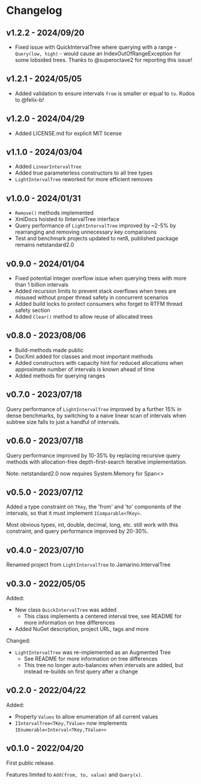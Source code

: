 # Changelog

## v1.2.2 - 2024/09/20

* Fixed issue with QuickIntervalTree where querying with a range - `Query(low, high)` - would cause an IndexOutOfRangeException for some lobsided trees. Thanks to @superoctave2 for reporting this issue!

## v1.2.1 - 2024/05/05

* Added validation to ensure intervals `from` is smaller or equal to `to`. Kudos to @felix-b!

## v1.2.0 - 2024/04/29

* Added LICENSE.md for explicit MIT license

## v1.1.0 - 2024/03/04

* Added `LinearIntervalTree`
* Added true parameterless constructors to all tree types
* `LightIntervalTree` reworked for more efficient removes

## v1.0.0 - 2024/01/31

* `Remove()` methods implemented
* XmlDocs hoisted to IIntervalTree interface
* Query performance of `LightIntervalTree` improved by ~2-5% by rearranging and removing unnecessary key comparisons
* Test and benchmark projects updated to net8, published package remains netstandard2.0

## v0.9.0 - 2024/01/04

* Fixed potential integer overflow issue when querying trees with more than 1 billion intervals
* Added recursion limits to prevent stack overflows when trees are misused without proper thread safety in concurrent scenarios
* Added build locks to protect consumers who forget to RTFM thread safety section
* Added `Clear()` method to allow reuse of allocated trees

## v0.8.0 - 2023/08/06

* Build-methods made public
* DocXml added for classes and most important methods
* Added constructors with capacity hint for reduced allocations when approximate number of intervals is known ahead of time
* Added methods for querying ranges

## v0.7.0 - 2023/07/18

Query performance of `LightIntervalTree` improved by a further 15% in dense benchmarks, by switching to a naive linear scan of intervals when subtree size falls to just a handful of intervals.

## v0.6.0 - 2023/07/18

Query performance improved by 10-35% by replacing recursive query methods with allocation-free depth-first-search iterative implementation.

Note: netstandard2.0 now requires System.Memory for Span<>

## v0.5.0 - 2023/07/12

Added a type constraint on `TKey`, the 'from' and 'to' components of the intervals, so that it must implement `IComparable<TKey>`.

Most obvious types, int, double, decimal, long, etc. still work with this constraint, and query performance improved by 20-30%.

## v0.4.0 - 2023/07/10

Renamed project from `LightIntervalTree` to Jamarino.IntervalTree

## v0.3.0 - 2022/05/05

Added:
* New class `QuickIntervalTree` was added
    * This class implements a centered interval tree, see README for more information on tree differences
* Added NuGet description, project URL, tags and more

Changed:
* `LightIntervalTree` was re-implemented as an Augmented Tree
    * See README for more information on tree differences
    * This tree no longer auto-balances when intervals are added, but instead re-builds on first query after a change

## v0.2.0 - 2022/04/22

Added:
* Property `Values` to allow enumeration of all current values
* `IIntervalTree<TKey,TValue>` now implements `IEnumerable<Interval<TKey,TValue>>`

## v0.1.0 - 2022/04/20

First public release.

Features limited to `Add(from, to, value)` and `Query(x)`.